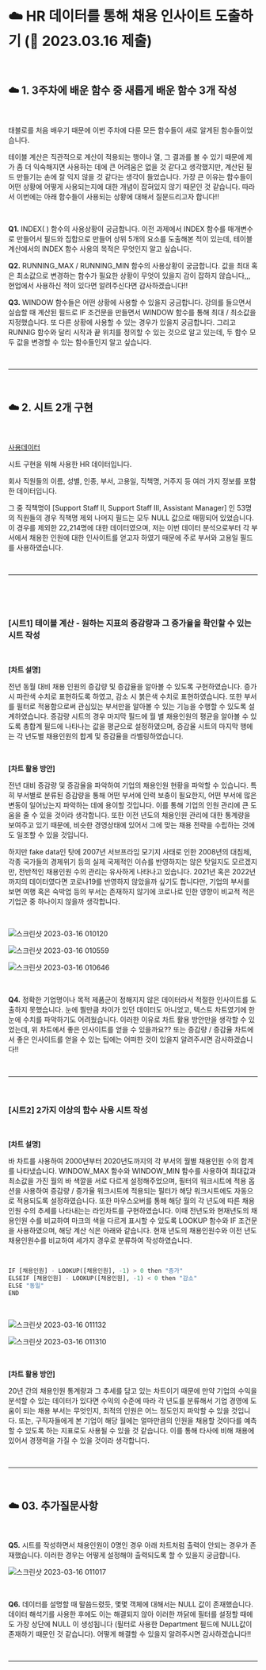 # ☁️ HR 데이터를 통해 채용 인사이트 도출하기 (📆 2023.03.16 제출)  

<br>  

## ☁️ 1. 3주차에 배운 함수 중 새롭게 배운 함수 3개 작성  

<br>  


태블로를 처음 배우기 때문에 이번 주차에 다룬 모든 함수들이 새로 알게된 함수들이었습니다.  



테이블 계산은 직관적으로 계산이 적용되는 행이나 열, 그 결과를 볼 수 있기 때문에 제가 좀 더 익숙해지면 사용하는 데에 큰 어려움은 없을 것 같다고 생각했지만, 계산된 필드 만들기는 손에 잘 익지 않을 것 같다는 생각이 들었습니다. 가장 큰 이유는 함수들이 어떤 상황에 어떻게 사용되는지에 대한 개념이 잡혀있지 않기 때문인 것 같습니다. 따라서 이번에는 아래 함수들이 사용되는 상황에 대해서 질문드리고자 합니다!!  

<br>  




<b>Q1.</b> INDEX( ) 함수의 사용상황이 궁금합니다. 이전 과제에서 INDEX 함수를 매개변수로 만들어서 필드와 집합으로 만들어 상위 5개의 요소를 도출해본 적이 있는데, 테이블 계산에서의 INDEX 함수 사용의 목적은 무엇인지 알고 싶습니다.  



<b>Q2.</b> RUNNING_MAX / RUNNING_MIN 함수의 사용상황이 궁금합니다. 값을 최대 혹은 최소값으로 변경하는 함수가 필요한 상황이 무엇이 있을지 감이 잡하지 않습니다,,, 현업에서 사용하신 적이 있다면 알려주신다면 감사하겠습니다!!  



<b>Q3.</b> WINDOW 함수들은 어떤 상황에 사용할 수 있을지 궁금합니다. 강의를 들으면서 실습할 때 계산된 필드로 IF 조건문을 만들면서 WINDOW 함수를 통해 최대 / 최소값을 지정했습니다. 또 다른 상황에 사용할 수 있는 경우가 있을지 궁금합니다. 그리고 RUNNIG 함수와 달리 시작과 끝 위치를 정의할 수 있는 것으로 알고 있는데, 두 함수 모두 값을 변경할 수 있는 함수들인지 알고 싶습니다.  


<br>  

***  

<br>  

## ☁️ 2. 시트 2개 구현  

<br>  


[사용데이터](https://data.world/markbradbourne/rwfd-real-world-fake-data/workspace/file?filename=Human+Resources.csv)  

시트 구현을 위해 사용한 HR 데이터입니다.  






회사 직원들의 이름, 성별, 인종, 부서, 고용일, 직책명, 거주지 등 여러 가지 정보를 포함한 데이터입니다.  



그 중 직책명이 [Support Staff Ⅱ, Support Staff Ⅲ, Assistant Manager] 인 53명의 직원들의 경우 직책명 제외 나머지 필드는 모두 NULL 값으로 매핑되어 있었습니다. 이 경우를 제외한 22,214명에 대한 데이터였으며, 저는 이번 데이터 분석으로부터 각 부서에서 채용한 인원에 대한 인사이트를 얻고자 하였기 때문에 주로 부서와 고용일 필드를 사용하였습니다.  

<br>  

***  

<br>  

﻿
### [시트1] 테이블 계산 - 원하는 지표의 증감량과 그 증가율을 확인할 수 있는 시트 작성  

<br>  



<b>[차트 설명]</b>  

전년 동월 대비 채용 인원의 증감량 및 증감율을 알아볼 수 있도록 구현하였습니다. 증가 시 파란색 수치로 표현하도록 하였고, 감소 시 붉은색 수치로 표현하였습니다. 또한 부서를 필터로 적용함으로써 관심있는 부서만을 알아볼 수 있는 기능을 수행할 수 있도록 설계하였습니다. 증감량 시트의 경우 마지막 필드에 월 별 채용인원의 평균을 알아볼 수 있도록 총합계 필드에 나타나는 값을 평균으로 설정하였으며, 증감율 시트의 마지막 행에는 각 년도별 채용인원의 합계 및 증감율을 라벨링하였습니다.    

<br>  



<b>[차트 활용 방안]</b>  
  
전년 대비 증감량 및 증감율을 파악하여 기업의 채용인원 현황을 파악할 수 있습니다. 특히 부서별로 분류된 증감량을 통해 어떤 부서에 인력 보충이 필요한지, 어떤 부서에 많은 변동이 일어났는지 파악하는 데에 용이할 것입니다. 이를 통해 기업의 인원 관리에 큰 도움을 줄 수 있을 것이라 생각합니다. 또한 이전 년도의 채용인원 관리에 대한 통계량을 보여주고 있기 때문에, 비슷한 경영상태에 있어서 그에 맞는 채용 전략을 수립하는 것에도 일조할 수 있을 것입니다.  



하지만 fake data인 탓에 2007년 서브프라임 모기지 사태로 인한 2008년의 대침체, 각종 국가들의 경제위기 등의 실제 국제적인 이슈를 반영하지는 않은 탓일지도 모르겠지만, 전반적인 채용인원 수의 관리는 유사하게 나타나고 있습니다. 2021년 혹은 2022년까지의 데이터였다면 코로나19를 반영하지 않았을까 싶기도 합니다만, 기업의 부서를 보면 여행 혹은 숙박업 등의 부서는 존재하지 않기에 코로나로 인한 영향이 비교적 적은 기업군 중 하나이지 않을까 생각합니다.  

<br>  

![스크린샷 2023-03-16 010120](https://user-images.githubusercontent.com/65170165/225640215-a8dc3f9c-a3f9-4174-84aa-ca5e6895dd3f.png)  
  


![스크린샷 2023-03-16 010559](https://user-images.githubusercontent.com/65170165/225640337-d3d3cff1-4509-432e-b74e-ae81f23fb1a4.png)  


![스크린샷 2023-03-16 010646](https://user-images.githubusercontent.com/65170165/225640450-c04c3327-fd77-4d54-8681-ecd4670e94d9.png)  

<br>  

<b>Q4.</b> 정확한 기업명이나 목적 제품군이 정해지지 않은 데이터라서 적절한 인사이트를 도출하지 못했습니다. 눈에 띌만큼 차이가 있던 데이터도 아니었고, 텍스트 차트였기에 한눈에 수치를 파악하기도 어려웠습니다. 이러한 이유로 차트 활용 방안만을 생각할 수 있었는데, 위 차트에서 좋은 인사이트를 얻을 수 있을까요?? 또는 증감량 / 증감율 차트에서 좋은 인사이트를 얻을 수 있는 팁에는 어떠한 것이 있을지 알려주시면 감사하겠습니다!!  
 
<br>  

***  

<br>  

### [시트2] 2가지 이상의 함수 사용 시트 작성  

<br>  

<b>[차트 설명]</b>  
  
바 차트를 사용하여 2000년부터 2020년도까지의 각 부서의 월별 채용인원 수의 합계를 나타냈습니다. WINDOW_MAX 함수와 WINDOW_MIN 함수를 사용하여 최대값과 최소값을 가진 월의 바 색깔을 서로 다르게 설정해주었으며, 필터의 워크시트에 적용 옵션을 사용하여 증감량 / 증가율 워크시트에 적용되는 필터가 해당 워크시트에도 자동으로 적용되도록 설정하였습니다. 또한 마우스오버를 통해 해당 월의 각 년도에 따른 채용인원 수의 추세를 나타내는는 라인차트를 구현하였습니다. 이때 전년도와 현재년도의 채용인원 수를 비교하여 마크의 색을 다르게 표시할 수 있도록 LOOKUP 함수와 IF 조건문을 사용하였으며, 해당 계산 식은 아래와 같습니다. 현재 년도의 채용인원수와 이전 년도 채용인원수를 비교하여 세가지 경우로 분류하여 작성하였습니다.  

<br>  

```py
IF [채용인원] - LOOKUP([채용인원], -1) > 0 then "증가"
ELSEIF [채용인원] - LOOKUP([채용인원], -1) < 0 then "감소"
ELSE "동일"
END  
```  

<br>  

![스크린샷 2023-03-16 011132](https://user-images.githubusercontent.com/65170165/225640923-dd7d82ec-5a48-41b5-9247-14ef481fe940.png)  


![스크린샷 2023-03-16 011310](https://user-images.githubusercontent.com/65170165/225641062-aa00b1de-18fc-4783-8a99-961f5c4a2941.png)  

<br>  

<b>[차트 활용 방안]</b>  
  
20년 간의 채용인원 통계량과 그 추세를 담고 있는 차트이기 때문에 만약 기업의 수익을 분석할 수 있는 데이터가 있다면 수익의 수준에 따라 각 년도를 분류해서 기업 경영에 도움이 되는 채용 부서는 무엇인지, 최적의 인원은 어느 정도인지 파악할 수 있을 것입니다. 또는, 구직자들에게 본 기업이 해당 월에는 얼마만큼의 인원을 채용할 것이다를 예측할 수 있도록 하는 지표로도 사용될 수 있을 것 같습니다. 이를 통해 타사에 비해 채용에 있어서 경쟁력을 가질 수 있을 것이라 생각합니다.  

<br>  

***  

<br>  

## ☁️ 03. 추가질문사항  

<br>  

<b>Q5.</b> 시트를 작성하면서 채용인원이 0명인 경우 아래 차트처럼 출력이 안되는 경우가 존재했습니다. 이러한 경우는 어떻게 설정해야 출력되도록 할 수 있을지 궁금합니다.    

![스크린샷 2023-03-16 011017](https://user-images.githubusercontent.com/65170165/225641408-a7a9157a-779e-4d0b-87b6-25a8da681992.png)  

<br>  

<b>Q6.</b> 데이터를 설명할 때 말씀드렸듯, 몇몇 객체에 대해서는 NULL 값이 존재했습니다. 데이터 해석기를 사용한 후에도 이는 해결되지 않아 이러한 까닭에 필터를 설정할 때에도 가장 상단에 NULL 이 생성됩니다 (필터로 사용한 Department 필드에 NULL값이 존재하기 때문인 것 같습니다). 어떻게 해결할 수 있을지 알려주시면 감사하겠습니다!!  
 
<br>  

***  

<br>  
